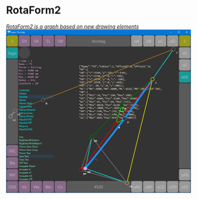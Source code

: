 # RotaForm2

<a href="images/RiggVar-RG38-02.png">*RotaForm2 is a graph based on new drawing elements*<br>
![screenshot of RotaForm2](images/RiggVar-RG38-02.png)</a>
